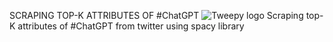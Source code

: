 SCRAPING TOP-K ATTRIBUTES OF #ChatGPT
![Tweepy logo](/Assets/tweepylogo.jpeg)
Scraping top-K attributes of #ChatGPT from twitter using spacy library
